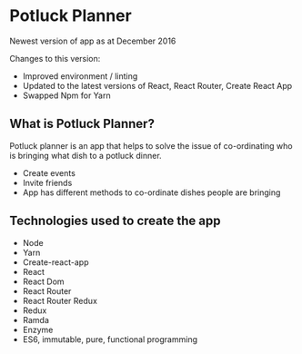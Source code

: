 # Potluck Planner
Newest version of app as at December 2016

Changes to this version:

- Improved environment / linting
- Updated to the latest versions of React, React Router, Create React App 
- Swapped Npm for Yarn

## What is Potluck Planner?

Potluck planner is an app that helps to solve the issue of co-ordinating who is bringing what dish to a potluck dinner. 

- Create events
- Invite friends
- App has different methods to co-ordinate dishes people are bringing

## Technologies used to create the app

- Node
- Yarn
- Create-react-app 
- React
- React Dom
- React Router
- React Router Redux
- Redux
- Ramda
- Enzyme
- ES6, immutable, pure, functional programming
